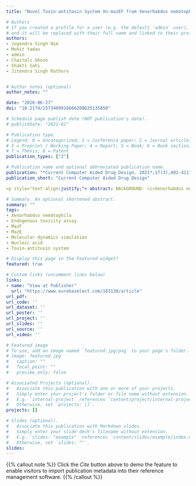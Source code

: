 ```yaml
---
title: "Novel Toxin-antitoxin System Xn-mazEF from Xenorhabdus nematophila: Identification, Characterization and Functional Exploration"

# Authors
# If you created a profile for a user (e.g. the default `admin` user), write the username (folder name) here 
# and it will be replaced with their full name and linked to their profile.
authors:
- Jogendra Singh Nim
- Mohit Yadav
- admin
- Chaitali Ghosh
- Shakti Sahi
- Jitendra Singh Rathore


# Author notes (optional)
author_notes: ""

date: "2020-06-27"
doi: "10.2174/1573409916666200625135850"

# Schedule page publish date (NOT publication's date).
# publishDate: "2021-01"

# Publication type.
# Legend: 0 = Uncategorized; 1 = Conference paper; 2 = Journal article;
# 3 = Preprint / Working Paper; 4 = Report; 5 = Book; 6 = Book section;
# 7 = Thesis; 8 = Patent
publication_types: ["2"]

# Publication name and optional abbreviated publication name.
publication: "*Current Computer Aided Drug Design. 2021*;17(3),402-411"
publication_short: "Current Computer Aided Drug Design"

<p style="text-align:justify;"> abstract: BACKGROUND- <i>Xenorhabdus nematophila</i> maintains species-specific mutual interaction with nematodes of <i>Steinernema</i> genus. Type II Toxin Antitoxin (TA) systems, the mazEF TA system controls stress and programmed cell death in bacteria. OBJECTIVE- This study elucidates the functional characterization of Xn-mazEF, a mazEF homolog in <i>X. nematophila</i> by computational and <i>in vitro</i> approaches. METHODS- 3D-structural models for Xn-MazE toxin and Xn-MazF antitoxin were generated, validated and characterized for protein-RNA interaction analysis. Further biological and cellular functions of Xn-MazF toxin were also predicted. Molecular dynamics simulations of 50ns for Xn- MazF toxin complexed with nucleic acid units (DU, RU, RC, and RU) were performed. The MazF toxin and complete MazEF operon were endogenously expressed and monitored for the killing of <i>Escherichia coli</i> host cells under arabinose induced tightly regulated system. RESULTS- Upon induction, <i>E. coli</i> expressing toxin showed rapid killing within four hours and attained up to 65% growth inhibition, while the expression of the entire operon did not show significant killing. The observation suggests that the Xn-mazEF TA system control transcriptional regulation in <i>X. nematophila</i> and helps to manage stress or cause toxicity leading to programmed death of cells. CONCLUSION- The study provides insights into structural and functional features of novel toxin, Xn- MazF and provides an initial inference on control of <i>X. nematophila</i> growth regulated by TA systems.</p>

# Summary. An optional shortened abstract.
summary: ""
tags:
- Xenorhabdus nematophila
- Endogenous toxicity assay
- MazF
- MazE
- Molecular dynamics simulation
- Nucleic acid
- Toxin-antitoxin system

# Display this page in the Featured widget?
featured: true

# Custom links (uncomment lines below)
links:
- name: "View at Publisher"
  url: "https://www.eurekaselect.com/183138/article"
url_pdf: 
url_code: ''
url_dataset: ''
url_poster: ''
url_project: ''
url_slides: ''
url_source: ''
url_video: ''

# Featured image
# To use, add an image named `featured.jpg/png` to your page's folder. 
# image: featured.jpg
#   caption: ""
#   focal_point: ""
#   preview_only: false

# Associated Projects (optional).
#   Associate this publication with one or more of your projects.
#   Simply enter your project's folder or file name without extension.
#   E.g. `internal-project` references `content/project/internal-project/index.md`.
#   Otherwise, set `projects: []`.
projects: []

# Slides (optional).
#   Associate this publication with Markdown slides.
#   Simply enter your slide deck's filename without extension.
#   E.g. `slides: "example"` references `content/slides/example/index.md`.
#   Otherwise, set `slides: ""`.
slides:
---
```


{{% callout note %}}
Click the *Cite* button above to demo the feature to enable visitors to import publication metadata into their reference management software.
{{% /callout %}}
